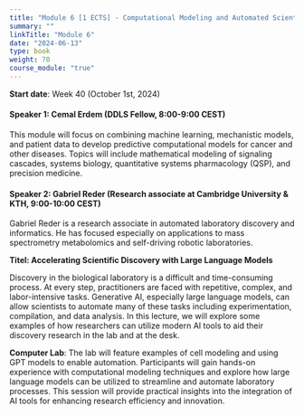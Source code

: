 ```yaml
---
title: "Module 6 [1 ECTS] - Computational Modeling and Automated Scientific Discovery"
summary: ""
linkTitle: "Module 6"
date: "2024-06-13"
type: book
weight: 70
course_module: "true"
---
```


<style>
  .profile-photo {
    width: 150px; /* Adjust the width as needed */
    height: auto; /* This keeps the aspect ratio of the image */
    display: block;
    margin-left: auto;
    margin-right: auto;
  }
</style>

**Start date**: Week 40 (October 1st, 2024)

<!-- TODO: needs to be updated -->
#### Speaker 1: Cemal Erdem (DDLS Fellow, 8:00-9:00 CEST)

<!-- **Title: ** -->

This module will focus on combining machine learning, mechanistic models, and patient data to develop predictive computational models for cancer and other diseases. Topics will include mathematical modeling of signaling cascades, systems biology, quantitative systems pharmacology (QSP), and precision medicine.


<!-- updated: 28.06.2024 -->
#### Speaker 2: Gabriel Reder (Research associate at Cambridge University & KTH, 9:00-10:00 CEST)

Gabriel Reder is a research associate in automated laboratory discovery and informatics. He has focused especially on applications to mass spectrometry metabolomics and self-driving robotic laboratories.

**Titel: Accelerating Scientific Discovery with Large Language Models**

Discovery in the biological laboratory is a difficult and time-consuming process. At every step, practitioners are faced with repetitive, complex, and labor-intensive tasks. Generative AI, especially large language models, can allow scientists to automate many of these tasks including experimentation, compilation, and data analysis. In this lecture, we will explore some examples of how researchers can utilize modern AI tools to aid their discovery research in the lab and at the desk.

<!-- TODO: needs to be updated -->
**Computer Lab**: The lab will feature examples of cell modeling and using GPT models to enable automation. Participants will gain hands-on experience with computational modeling techniques and explore how large language models can be utilized to streamline and automate laboratory processes. This session will provide practical insights into the integration of AI tools for enhancing research efficiency and innovation.